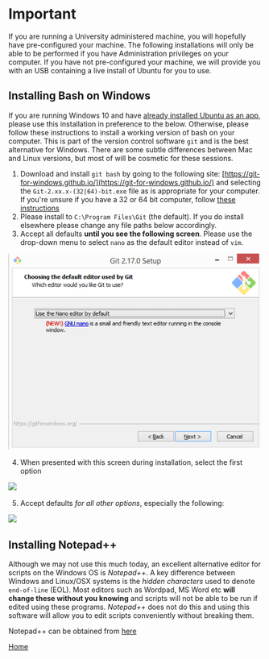 # Important

If you are running a University administered machine, you will hopefully have pre-configured your machine.
The following installations will only be able to be performed if you have Administration privileges on your computer.
If you have not pre-configured your machine, we will provide you with an USB containing a live install of Ubuntu for you to use.

## Installing Bash on Windows

If you are running Windows 10 and have [already installed Ubuntu as an app](https://tutorials.ubuntu.com/tutorial/tutorial-ubuntu-on-windows#0), please use this installation in preference to the below.
Otherwise, please follow these instructions to install a working version of bash on your computer.
This is part of the version control software `git` and is the best alternative for Windows.
There are some subtle differences between Mac and Linux versions, but most of will be cosmetic for these sessions.

1. Download and install `git bash` by going to the following site: [https://git-for-windows.github.io/](https://git-for-windows.github.io/) and selecting the `Git-2.xx.x-(32|64)-bit.exe` file as is appropriate for your computer.
If you're unsure if you have a 32 or 64 bit computer, follow [these instructions](https://www.lifewire.com/am-i-running-a-32-bit-or-64-bit-version-of-windows-2624475)
2. Please install to `C:\Program Files\Git` (the default). If you do install elsewhere please change any file paths below accordingly.
3. Accept all defaults **until you see the following screen**. Please use the drop-down menu to select `nano` as the default editor instead of `vim`.

![](../images/0_install_gitbash_nano.png)

4. When presented with this screen during installation, select the first option

![](https://blog.assembla.com/hs-fs/hub/365/file-2182891772-png/Blog/Git_on_windows_blog/Git_adjustPath.png?t=1505570223016)

5. Accept defaults *for all other options*, especially the following:

![](https://blog.assembla.com/hs-fs/hub/365/file-2181997909-png/Blog/Git_on_windows_blog/Git_Configure_LineEndings.png?t=1505570223016)


## Installing Notepad++

Although we may not use this much today, an excellent alternative editor for scripts on the Windows OS is *Notepad++*.
A key difference between Windows and Linux/OSX systems is the *hidden characters* used to denote `end-of-line` (EOL).
Most editors such as Wordpad, MS Word etc **will change these without you knowing** and scripts will not be able to be run if edited using these programs.
*Notepad++* does not do this and using this software will allow you to edit scripts conveniently without breaking them.

Notepad++ can be obtained from [here](https://notepad-plus-plus.org/download/v7.5.1.html)

[Home](../)
